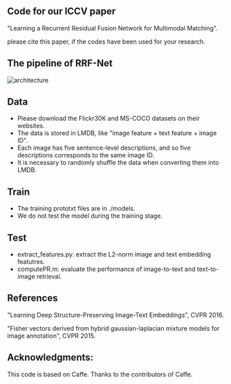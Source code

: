 ## Code for our ICCV paper 

"Learning a Recurrent Residual Fusion Network for Multimodal Matching".

please cite this paper, if the codes have been used for your research.

## The pipeline of RRF-Net
![architecture](https://github.com/duxingren14/DualGAN/blob/master/0.png)

## Data
- Please download the Flickr30K and MS-COCO datasets on their websites.
- The data is stored in LMDB, like "image feature + text feature + image ID".
- Each image has five sentence-level descriptions, and so five descriptions corresponds to the same image ID.
- It is necessary to randomly shuffle the data when converting them into LMDB.

## Train 
- The training prototxt files are in ./models. 
- We do not test the model during the training stage.

## Test
- extract_features.py: extract the L2-norm image and text embedding featutres.
- computePR.m: evaluate the performance of image-to-text and text-to-image retrieval.

## References
"Learning Deep Structure-Preserving Image-Text Embeddings", CVPR 2016.

"Fisher vectors derived from hybrid gaussian-laplacian mixture models for image annotation", CVPR 2015.

## Acknowledgments: 
This code is based on Caffe. Thanks to the contributors of Caffe. 





